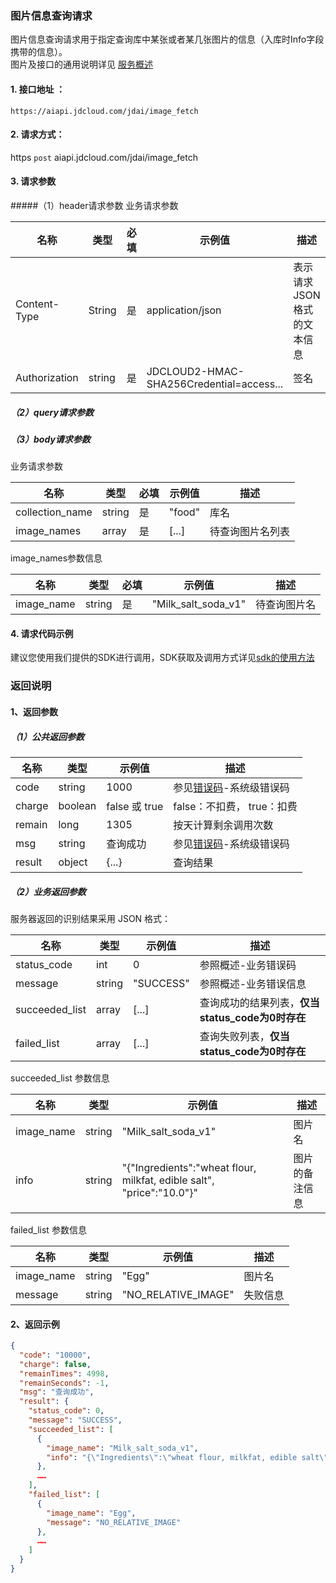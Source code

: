 ### 图片信息查询请求
图片信息查询请求用于指定查询库中某张或者某几张图片的信息（入库时Info字段携带的信息）。<br>
图片及接口的通用说明详见 [服务概述](API-Reference.md)

#### 1. 接口地址 ：

```
https://aiapi.jdcloud.com/jdai/image_fetch
```

#### 2. 请求方式：

https `post` aiapi.jdcloud.com/jdai/image_fetch

#### 3. 请求参数

#####（1）header请求参数
业务请求参数

名称 | 类型 | 必填 | 示例值 | 描述
------|------|-----|-----|-----
Content-Type | String | 是 | application/json| 表示请求JSON格式的文本信息
Authorization | string | 是 | JDCLOUD2-HMAC-SHA256Credential=access... | 签名

##### （2）query请求参数

##### （3）body请求参数

业务请求参数

名称 | 类型 | 必填 | 示例值 | 描述
------|-----|-----|-----|-----
collection_name | string | 是 | "food" | 库名
image_names| array| 是 | [...] | 待查询图片名列表

image_names参数信息

名称 | 类型 | 必填 | 示例值 | 描述
------|-----|-----|-----|-----
image_name| string| 是 | "Milk_salt_soda_v1" | 待查询图片名

#### 4. 请求代码示例
建议您使用我们提供的SDK进行调用，SDK获取及调用方式详见[sdk的使用方法](../Operation-Guide/Use-Sdk.md)

### 返回说明
#### 1、返回参数

##### （1）公共返回参数

名称 | 类型 | 示例值 | 描述
------|------|-----|-----
code | string | 1000 | 参见[错误码](Error-Code.md)-系统级错误码
charge | boolean | false 或 true | false：不扣费， true：扣费
remain | long | 1305 | 按天计算剩余调用次数
msg | string | 查询成功 | 参见[错误码](Error-Code.md)-系统级错误码
result | object | {...} | 查询结果


##### （2）业务返回参数
服务器返回的识别结果采用 JSON 格式：

名称 | 类型 | 示例值 | 描述
------|-----|-----|-----
status_code| int | 0 | 参照概述-业务错误码
message | string | "SUCCESS" | 参照概述-业务错误信息
succeeded_list | array | [...] | 查询成功的结果列表，**仅当status_code为0时存在**
failed_list | array | [...] | 查询失败列表，**仅当status_code为0时存在**


succeeded_list 参数信息

名称 | 类型 | 示例值 | 描述
------|-----|-----|-----
image_name | string | "Milk_salt_soda_v1" | 图片名
info | string | "{\"Ingredients\":\"wheat flour, milkfat, edible salt\", \"price\":\"10.0\"}" | 图片的备注信息

failed_list 参数信息

名称 | 类型 | 示例值 | 描述
------|-----|-----|-----
image_name | string | "Egg" | 图片名
message | string | "NO_RELATIVE_IMAGE" | 失败信息

#### 2、返回示例

```JSON
{
  "code": "10000",
  "charge": false,
  "remainTimes": 4998,
  "remainSeconds": -1,
  "msg": "查询成功",
  "result": {
    "status_code": 0,
    "message": "SUCCESS",
    "succeeded_list": [
      {
        "image_name": "Milk_salt_soda_v1",
        "info": "{\"Ingredients\":\"wheat flour, milkfat, edible salt\", \"price\":\"10.0\"}"
      },
      ……
    ],
    "failed_list": [
      {
        "image_name": "Egg",
        "message": "NO_RELATIVE_IMAGE"
      },
      ……
    ]
  }
}
```